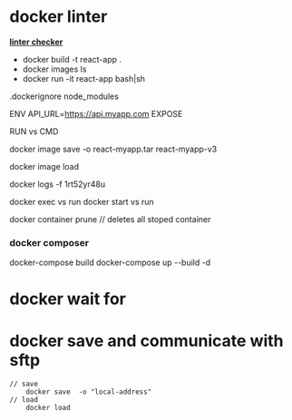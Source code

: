 # docker linter

**[linter checker](https://hadolint.github.io/hadolint/)**

- docker build -t react-app .
- docker images ls
- docker run -it react-app bash|sh

.dockerignore
node_modules

ENV API_URL=https://api.myapp.com
EXPOSE

RUN vs CMD

docker image save -o react-myapp.tar react-myapp-v3

docker image load

docker logs -f 1rt52yr48u

docker exec vs run
docker start vs run

docker container prune // deletes all stoped container

### docker composer

docker-compose build
docker-compose up --build -d

# docker wait for

# docker save and communicate with sftp

```
// save
    docker save  -o "local-address"
// load
    docker load

```
